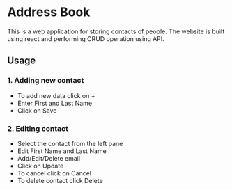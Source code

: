 # Address Book
This is a web application for storing contacts of people. The website is built using react and performing CRUD operation using API. 

## Usage
### 1. Adding new contact
- To add new data click on + 
- Enter First and Last Name
- Click on Save

### 2. Editing contact
- Select the contact from the left pane
- Edit First Name and Last Name
- Add/Edit/Delete email 
- Click on Update
- To cancel click on Cancel
- To delete contact click Delete
